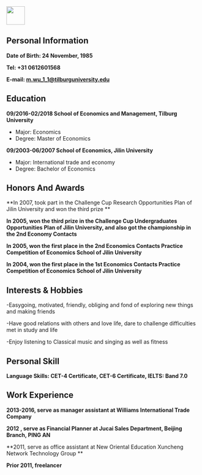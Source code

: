 <img src="https://lh6.googleusercontent.com/5CVOS7PaJ6vzjr3-E9YR7W3e2McmwA9uzQW7Qi5SnTMoK4ul9WVBDdj0i1GHL4zG4MSkeJvHVSEpRZw=w1366-h638-rw" width="48">


## Personal Information                                                                                                               
**Date of Birth: 24 November, 1985**

**Tel: +31 0612601568**

**E-mail: m.wu_1_1@tilburguniversity.edu**  

## Education
**09/2016-02/2018    School of Economics and Management, Tilburg University**
- Major: Economics                        
- Degree: Master of Economics
                                                                                   
**09/2003-06/2007    School of Economics, Jilin University**
- Major: International trade and economy             
- Degree: Bachelor of Economics

## Honors And Awards

**In 2007, took part in the Challenge Cup Research Opportunities Plan of Jilin University and won the third prize **

**In 2005, won the third prize in the Challenge Cup Undergraduates Opportunities Plan of Jilin University, and also got the championship in the 2nd Economy Contacts**

**In 2005, won the first place in the 2nd Economics Contacts Practice Competition of Economics School of Jilin University** 

**In 2004, won the first place in the 1st Economics Contacts Practice Competition of Economics School of Jilin University** 

                                                                                                                                                                                                                                                                                                                               
## Interests & Hobbies
 	
-Easygoing, motivated, friendly, obliging and fond of exploring new things and making friends 

-Have good relations with others and love life, dare to challenge difficulties met in study and life 

-Enjoy listening to Classical music and singing as well as fitness 




## Personal  Skill  
**Language Skills: CET-4 Certificate, CET-6 Certificate, IELTS: Band 7.0**


## Work Experience
**2013-2016, serve as manager assistant at Williams International Trade Company**

**2012 , serve as Financial Planner at Jucai Sales Department, Beijing Branch, PING AN**

**2011, serve as office assistant at New Oriental Education Xuncheng Network Technology Group **

**Prior 2011, freelancer**
